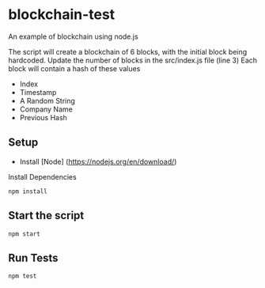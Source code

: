 # blockchain-test
An example of blockchain using node.js

The script will create a blockchain of 6 blocks, with the initial block being hardcoded.
Update the number of blocks in the src/index.js file (line 3)
Each block will contain a hash of these values
- Index
- Timestamp
- A Random String
- Company Name
- Previous Hash

## Setup
* Install [Node] (https://nodejs.org/en/download/)

Install Dependencies
```
npm install
```

## Start the script
```
npm start
```

## Run Tests
```
npm test
```